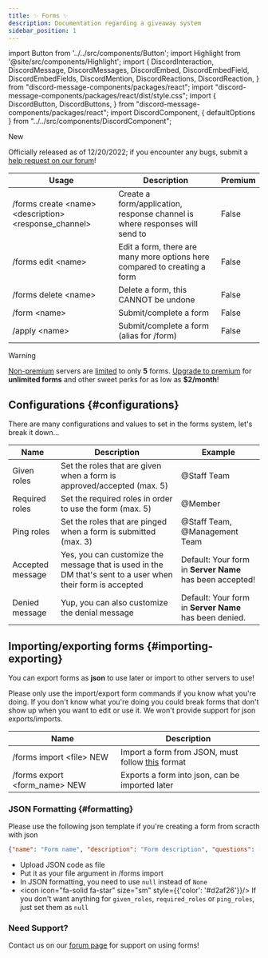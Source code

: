 ```yaml
---
title: ✨ Forms ✨
description: Documentation regarding a giveaway system
sidebar_position: 1
---
```


import Button from '../../src/components/Button';
import Highlight from '@site/src/components/Highlight';
import {
  DiscordInteraction,
  DiscordMessage,
  DiscordMessages,
  DiscordEmbed,
  DiscordEmbedField,
  DiscordEmbedFields,
  DiscordMention,
  DiscordReactions,
  DiscordReaction,
} from "discord-message-components/packages/react";
import "discord-message-components/packages/react/dist/style.css";
import {
  DiscordButton,
  DiscordButtons,
} from "discord-message-components/packages/react";
import DiscordComponent, { defaultOptions } from "../../src/components/DiscordComponent";

<div className="box gold no-background shadow">
<div className="title">
<icon icon="fa-solid fa-wand-magic-sparkles" size="sm" style={{'color': '#d2af26'}}/> New 
</div>
<p>Officially released as of 12/20/2022; if you encounter any bugs, submit a <a href="https://forum.servermanagerbot.ml">help request on our forum</a>!</p>
</div>

|     Usage               |  Description   | Premium |
| ----------------------- | ----------- | ----------- |
| <span className="mention">/forms create &lt;name&gt; &lt;description&gt; &lt;response_channel&gt;</span>  | Create a form/application, response channel is where responses will send to       |   False        |
| <span className="mention">/forms edit &lt;name&gt;</span>  | Edit a form, there are many more options here compared to creating a form       |   False        |
| <span className="mention">/forms delete &lt;name&gt;</span>  | Delete a form, this CANNOT be undone       |   False        |
| <span className="mention">/form &lt;name&gt;</span>  | Submit/complete a form       |   False        |
| <span className="mention">/apply &lt;name&gt;</span>  | Submit/complete a form (alias for <span className="mention">/form</span>)     |   False        |

<span className="box red no-background animation">
<div className="title">
<icon icon="fa-solid fa-hand"/> Warning
</div>
<p><a href="../premium">Non-premium</a> servers are <u>limited</u> to only <strong>5</strong> forms. <icon icon="fa-solid fa-wand-magic-sparkles" size="sm" style={{'color': '#d2af26'}}/> <a href="../premium">Upgrade to premium</a> for <strong>unlimited forms</strong> and other sweet perks for as low as <strong>$2/month</strong>!</p>
</span>

## <icon icon="fa-solid fa-gear"/> Configurations {#configurations}
There are many configurations and values to set in the forms system, let's break it down...

| Name | Description | Example |
| ----- | ----- | ----- |
| <span className="timestamp">Given roles</span>  | Set the roles that are given when a form is approved/accepted (max. 5) | <span className="mention">@Staff Team</span> |
| <span className="timestamp">Required roles</span>  | Set the required roles in order to use the form (max. 5) | <span className="mention">@Member</span> |
| <span className="timestamp">Ping roles</span>  | Set the roles that are pinged when a form is submitted (max. 3) | <span className="mention">@Staff Team</span>, <span className="mention">@Management Team</span> |
| <span className="timestamp">Accepted message</span>  | Yes, you can customize the message that is used in the DM that's sent to a user when their form is accepted | Default: Your form in **Server Name** has been accepted! |
| <span className="timestamp">Denied message</span>  | Yup, you can also customize the denial message | Default: Your form in **Server Name** has been denied. | 

## <icon icon="fa-solid fa-file-import"/> Importing/exporting forms {#importing-exporting}
You can export forms as **json** to use later or import to other servers to use! 

<div className="box red no-background shadow">
Please only use the import/export form commands if you know what you're doing. If you don't know what you're doing you could break forms that don't show up when you want to edit or use it. We won't provide support for json exports/imports.
</div>

| Name | Description |
| ----- | ----- |
| <span className="mention">/forms import &lt;file&gt;</span> <span className="blurple-background">NEW</span> | Import a form from JSON, must follow [this](#formatting) format |
| <span className="mention">/forms export &lt;form_name&gt;</span> <span className="blurple-background">NEW</span> | Exports a form into json, can be imported later |


### <icon icon="fa-solid fa-code"/> JSON Formatting {#formatting}
Please use the following json template if you're creating a form from scracth with json

```json
{"name": "Form name", "description": "Form description", "questions": ["Question 1", "Question 2", "Question 3"], "response_channel": VALID_CHANNEL_ID_INTEGER, "settings": {"given_roles": [ROLES_IDS_IN_LIST], "required_roles": [ROLE_IDS_IN_LIST], "ping_roles": [ROLE_IDS_IN_LIST], "accepted_message": "Put as `null` for default", "denied_message": "Put as `null` for default"}}
```

- Upload JSON code as file
- Put it as your <span className="timestamp">file</span> argument in <span className="mention">/forms import</span>
- In JSON formatting, you need to use `null` instead of `None`
- <icon icon="fa-solid fa-star" size="sm" style={{'color': '#d2af26'}}/> If you don't want anything for `given_roles`, `required_roles` or `ping_roles`, just set them as `null`

### Need Support?
Contact us on our [forum page](https://forum.servermanagerbot.ml) for support on using forms!
